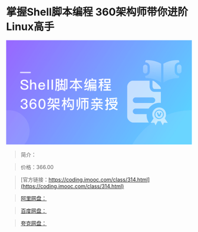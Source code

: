 # 掌握Shell脚本编程 360架构师带你进阶Linux高手

![img](../../assets/5fce05a909847e6105400304.png)

> 简介：

> 价格：366.00

> [官方链接：https://coding.imooc.com/class/314.html](https://coding.imooc.com/class/314.html)

> [阿里网盘：]()

> [百度网盘：]()

> [夸克网盘：]()
